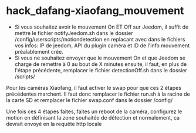 # hack_dafang-xiaofang_mouvement

- Si vous souhaitez avoir le mouvement On ET Off sur Jeedom, il suffit de mettre le fichier notifyJeedom.sh dans le dossier /config/userscripts/motiondetection en replacant avec dans le fichiers vos infos: IP de jeedom, API du plugin caméra et ID de l'info mouvement préalablement crée.
- Si vous ne souhaitez envoyer que le mouvement On et que Jeedom se charge de remettre à 0 au bout de X minutes ensuite, il faut, en plus de l'étape précédente, remplacer le fichier detectionOff.sh dans le dossier /scripts/

Pour les caméras Xiaofang, il faut activer le swap pour que ces 2 étapes précédentes marchent.
Il faut donc remplacer le fichier run.sh à la racine de la carte SD et remplacer le fichier swap.conf dans le dossier /config/

Une fois ces 4 étapes faites, faites un reboot de la caméra, configurez le motion en définisant la zone souhaitée de détection et normalement, ca devrait envoyé en la requête http locale
